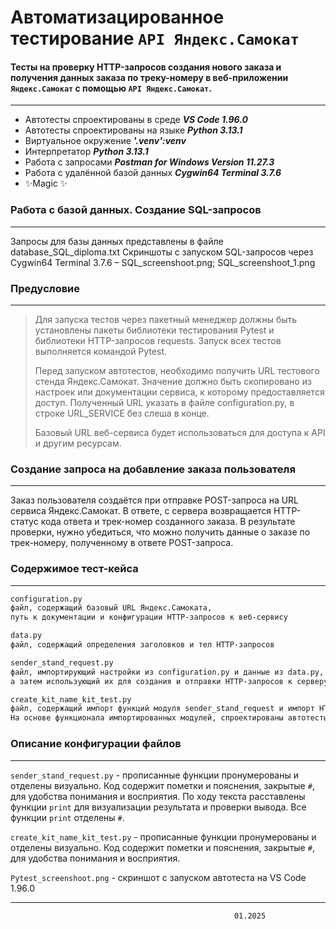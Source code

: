 # Автоматизацированное тестирование `API Яндекс.Самокат`

#### Тесты на проверку HTTP-запросов создания нового заказа и получения данных заказа по треку-номеру в веб-приложении `Яндекс.Самокат` с помощью `API Яндекс.Самокат`.
***
- Автотесты спроектированы в среде ***VS Code 1.96.0***
- Автотесты спроектированы на языке ***Python 3.13.1***
- Виртуальное окружение ***'.venv':venv***
- Интерпретатор ***Python 3.13.1***
- Работа с запросами ***Postman for Windows Version 11.27.3***
- Работа с удалённой базой данных ***Cygwin64 Terminal 3.7.6***
- ✨Magic ✨


### Работа с базой данных. Создание SQL-запросов
---
Запросы для базы данных представлены в файле database_SQL_diploma.txt
Скриншоты с запуском SQL-запросов через Cygwin64 Terminal  3.7.6 – SQL_screenshoot.png; SQL_screenshoot_1.png



### Предусловие
---

> Для запуска тестов через пакетный менеджер должны быть установлены
> пакеты библиотеки тестирования Pytest
> и библиотеки HTTP-запросов requests.
> Запуск всех тестов выполняется командой Pytest.
>
> Перед запуском автотестов, необходимо получить URL тестового стенда Яндекс.Самокат. Значение должно быть скопировано из настроек или документации сервиса, к которому предоставляется доступ.
> Полученный URL указать в файле configuration.py, в строке URL_SERVICE без слеша в конце.
>
> Базовый URL веб-сервиса будет использоваться для доступа к API и другим ресурсам.


### Создание запроса на добавление заказа пользователя
---
Заказ пользователя создаётся при отправке POST-запроса на URL сервиса Яндекс.Самокат. В ответе, с сервера возвращается HTTP-статус кода ответа и трек-номер созданного заказа. В результате проверки, нужно убедиться, что можно получить данные о заказе по трек-номеру, полученному в ответе POST-запроса.

### Содержимое тест-кейса
---
```sh
configuration.py
файл, содержащий базовый URL Яндекс.Самоката,
путь к документации и конфигурации HTTP-запросов к веб-сервису
```
```sh
data.py
файл, содержащий определения заголовков и тел HTTP-запросов
```
```sh
sender_stand_request.py
файл, импортирующий настройки из configuration.py и данные из data.py,
а затем использующий их для создания и отправки HTTP-запросов к серверу
```
```sh
create_kit_name_kit_test.py
файл, содержащий импорт функций модуля sender_stand_request и импорт HTTP-запросов к API из модуля data.
На основе функционала импортированных модулей, спроектированы автотесты для API Яндекс.Самокат
```
### Описание конфигурации файлов

---

`sender_stand_request.py` - прописанные функции пронумерованы и отделены визуально. Код содержит пометки и пояснения, закрытые `#`, для удобства понимания и восприятия. По ходу текста расставлены функции `print` для визуализации результата и проверки вывода. Все функции `print` отделены `#`.


`create_kit_name_kit_test.py` - прописанные функции пронумерованы и отделены визуально. Код содержит пометки и пояснения, закрытые `#`, для удобства понимания и восприятия.

`Pytest_screenshoot.png` - скриншот с запуском автотеста на VS Code 1.96.0

---
                                                      01.2025








